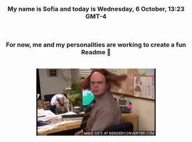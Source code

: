 


<div align="center">
<h3 >My name is Sofia and today is Wednesday, 6 October, 13:23 GMT-4</h3><br>
<h3 >For now, me and my personalities are working to create a fun Readme 👋
</h3><br>
<img src='img/dwight.gif' alt='working...'/>
</div>
